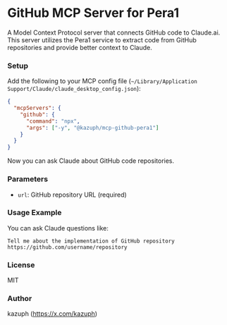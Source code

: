 # GitHub MCP Server for Pera1

A Model Context Protocol server that connects GitHub code to Claude.ai. This server utilizes the Pera1 service to extract code from GitHub repositories and provide better context to Claude.

### Setup

Add the following to your MCP config file (`~/Library/Application Support/Claude/claude_desktop_config.json`):
```json
{
  "mcpServers": {
    "github": {
      "command": "npx",
      "args": ["-y", "@kazuph/mcp-github-pera1"]
    }
  }
}
```

Now you can ask Claude about GitHub code repositories.

### Parameters

- `url`: GitHub repository URL (required)

### Usage Example

You can ask Claude questions like:
```
Tell me about the implementation of GitHub repository https://github.com/username/repository
```

### License

MIT

### Author

kazuph (https://x.com/kazuph)
